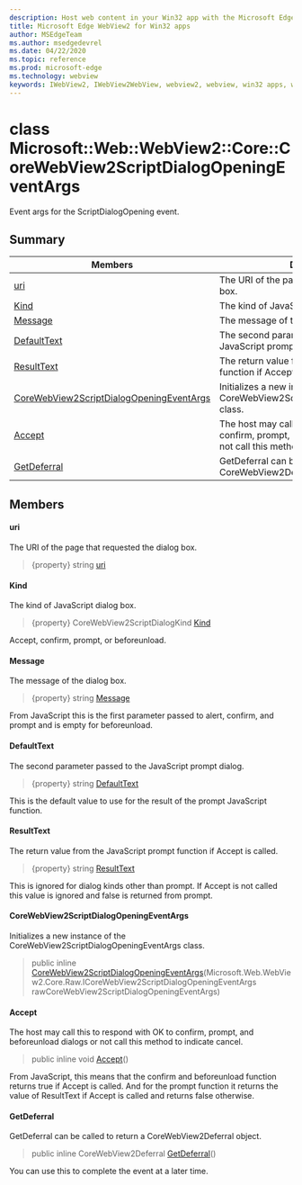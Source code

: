 ```yaml
---
description: Host web content in your Win32 app with the Microsoft Edge WebView2 control
title: Microsoft Edge WebView2 for Win32 apps
author: MSEdgeTeam
ms.author: msedgedevrel
ms.date: 04/22/2020
ms.topic: reference
ms.prod: microsoft-edge
ms.technology: webview
keywords: IWebView2, IWebView2WebView, webview2, webview, win32 apps, win32, edge, ICoreWebView2, ICoreWebView2Controller, browser control, edge html
---
```


# class Microsoft::Web::WebView2::Core::CoreWebView2ScriptDialogOpeningEventArgs 

Event args for the ScriptDialogOpening event.

## Summary

 Members                        | Descriptions
--------------------------------|---------------------------------------------
[uri](#uri) | The URI of the page that requested the dialog box.
[Kind](#kind) | The kind of JavaScript dialog box.
[Message](#message) | The message of the dialog box.
[DefaultText](#defaulttext) | The second parameter passed to the JavaScript prompt dialog.
[ResultText](#resulttext) | The return value from the JavaScript prompt function if Accept is called.
[CoreWebView2ScriptDialogOpeningEventArgs](#corewebview2scriptdialogopeningeventargs) | Initializes a new instance of the CoreWebView2ScriptDialogOpeningEventArgs class.
[Accept](#accept) | The host may call this to respond with OK to confirm, prompt, and beforeunload dialogs or not call this method to indicate cancel.
[GetDeferral](#getdeferral) | GetDeferral can be called to return a CoreWebView2Deferral object.

## Members

#### uri 

The URI of the page that requested the dialog box.

> {property} string [uri](#uri)

#### Kind 

The kind of JavaScript dialog box.

> {property} CoreWebView2ScriptDialogKind [Kind](#kind)

Accept, confirm, prompt, or beforeunload.

#### Message 

The message of the dialog box.

> {property} string [Message](#message)

From JavaScript this is the first parameter passed to alert, confirm, and prompt and is empty for beforeunload.

#### DefaultText 

The second parameter passed to the JavaScript prompt dialog.

> {property} string [DefaultText](#defaulttext)

This is the default value to use for the result of the prompt JavaScript function.

#### ResultText 

The return value from the JavaScript prompt function if Accept is called.

> {property} string [ResultText](#resulttext)

This is ignored for dialog kinds other than prompt. If Accept is not called this value is ignored and false is returned from prompt.

#### CoreWebView2ScriptDialogOpeningEventArgs 

Initializes a new instance of the CoreWebView2ScriptDialogOpeningEventArgs class.

> public inline  [CoreWebView2ScriptDialogOpeningEventArgs](#corewebview2scriptdialogopeningeventargs)(Microsoft.Web.WebView2.Core.Raw.ICoreWebView2ScriptDialogOpeningEventArgs rawCoreWebView2ScriptDialogOpeningEventArgs)

#### Accept 

The host may call this to respond with OK to confirm, prompt, and beforeunload dialogs or not call this method to indicate cancel.

> public inline void [Accept](#accept)()

From JavaScript, this means that the confirm and beforeunload function returns true if Accept is called. And for the prompt function it returns the value of ResultText if Accept is called and returns false otherwise.

#### GetDeferral 

GetDeferral can be called to return a CoreWebView2Deferral object.

> public inline CoreWebView2Deferral [GetDeferral](#getdeferral)()

You can use this to complete the event at a later time.

